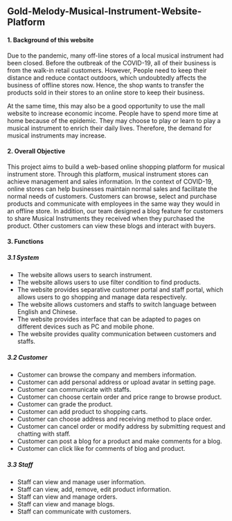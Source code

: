 ## Gold-Melody-Musical-Instrument-Website-Platform
#### 1. Background of this website
Due to the pandemic, many off-line stores of a local musical instrument had been closed. Before the outbreak of the COVID-19, all of their business is from the walk-in retail customers. However, People need to keep their distance and reduce contact outdoors, which undoubtedly affects the business of offline stores now. Hence, the shop wants to transfer the products sold in their stores to an online store to keep their business. 


At the same time, this may also be a good opportunity to use the mall website to increase economic income. People have to spend more time at home because of the epidemic. They may choose to play or learn to play a musical instrument to enrich their daily lives. Therefore, the demand for musical instruments may increase.


#### 2. Overall Objective
This project aims to build a web-based online shopping platform for musical instrument store. Through this platform, musical instrument stores can achieve management and sales information. In the context of COVID-19, online stores can help businesses maintain normal sales and facilitate the normal needs of customers. Customers can browse, select and purchase products and communicate with employees in the same way they would in an offline store. In addition, our team designed a blog feature for customers to share Musical Instruments they received when they purchased the product. Other customers can view these blogs and interact with buyers.


#### 3. Functions
##### 3.1 System
* The website allows users to search instrument.
* The website allows users to use filter condition to find products.
* The website provides separative customer portal and staff portal, which allows users to go shopping and manage data respectively.
* The website allows customers and staffs to switch language between English and Chinese.
* The website provides interface that can be adapted to pages on different devices such as PC and mobile phone.
* The website provides quality communication between customers and staffs.

##### 3.2 Customer
* Customer can browse the company and members information.
* Customer can add personal address or upload avatar in setting page.
* Customer can communicate with staffs.
* Customer can choose certain order and price range to browse product.
* Customer can grade the product.
* Customer can add product to shopping carts.
* Customer can choose address and receiving method to place order.
* Customer can cancel order or modify address by submitting request and chatting with staff.
* Customer can post a blog for a product and make comments for a blog.
* Customer can click like for comments of blog and product.

##### 3.3 Staff
* Staff can view and manage user information.
* Staff can view, add, remove, edit product information.
* Staff can view and manage orders.
* Staff can view and manage blogs.
* Staff can communicate with customers.
